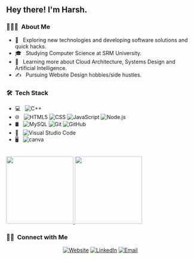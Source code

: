 <h2> Hey there! I'm Harsh.</h2>

<h3> 👨🏻‍💻 &nbsp;About Me </h3>

- 🤔 &nbsp; Exploring new technologies and developing software solutions and quick hacks.
- 🎓 &nbsp; Studying Computer Science at SRM University.
- 🌱 &nbsp; Learning more about Cloud Architecture, Systems Design and Artificial Intelligence.
- ✍️ &nbsp; Pursuing Website Design hobbies/side hustles.

<h3> 🛠 &nbsp;Tech Stack</h3>

- 💻 &nbsp;
  ![C++](https://img.shields.io/badge/-C++-333333?style=flat&logo=C%2B%2B&logoColor=00599C)
- 🌐 &nbsp;
  ![HTML5](https://img.shields.io/badge/-HTML5-333333?style=flat&logo=HTML5)
  ![CSS](https://img.shields.io/badge/-CSS-333333?style=flat&logo=CSS3&logoColor=1572B6)
  ![JavaScript](https://img.shields.io/badge/-JavaScript-333333?style=flat&logo=javascript)
  ![Node.js](https://img.shields.io/badge/-Node.js-333333?style=flat&logo=node.js)
- 🛢 &nbsp;
  ![MySQL](https://img.shields.io/badge/-MySQL-333333?style=flat&logo=mysql)
  ![Git](https://img.shields.io/badge/-Git-333333?style=flat&logo=git)
  ![GitHub](https://img.shields.io/badge/-GitHub-333333?style=flat&logo=github)
- 🔧 &nbsp;
  ![Visual Studio Code](https://img.shields.io/badge/-Visual%20Studio%20Code-333333?style=flat&logo=visual-studio-code&logoColor=007ACC)
- 🖥 &nbsp;
  ![canva](https://img.shields.io/badge/-Canva-333333?style=flat&logo=adobe-Canva)

<br/>

<a href="https://github.com/HarshArya-2107">
  <img height="180em" src="https://github-readme-stats.vercel.app/api?username=HarshArya-2107&theme=buefy&show_icons=true" />
  <img height="180em" src="https://github-readme-stats.vercel.app/api/top-langs/?username=HarshArya-2107&theme=buefy&layout=compact" />
</a>

<br/>

<h3> 🤝🏻 &nbsp;Connect with Me </h3>

<p align="center">
<a href="https://www.HarshArya.com/"><img alt="Website" src="https://img.shields.io/badge/Website-www.HarshArya.com-blue?style=flat-square&logo=google-chrome"></a>
<a href="https://www.linkedin.com/in/harsh-arya/"><img alt="LinkedIn" src="https://img.shields.io/badge/LinkedIn-https://www.linkedin.com/in/harsh-arya-3531041b8/-blue?style=flat-square&logo=linkedin"></a>
<a href="mailto:harsharya2107@gmail.com"><img alt="Email" src="https://img.shields.io/badge/Email-harsharya2107@gmail.com-blue?style=flat-square&logo=gmail"></a>
</p>


